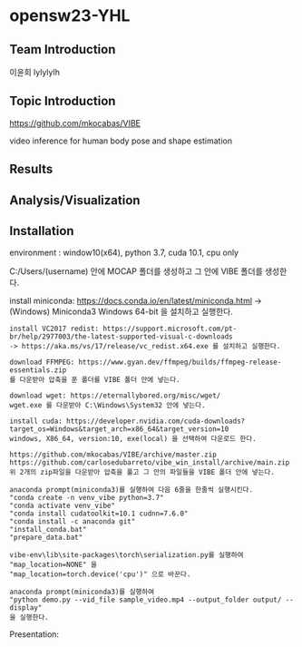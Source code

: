 # opensw23-YHL
## Team Introduction
이윤희 lylylylh

## Topic Introduction 
https://github.com/mkocabas/VIBE

video inference for human body pose and shape estimation
  
## Results

## Analysis/Visualization

## Installation 
environment : window10(x64), python 3.7, cuda 10.1, cpu only 
	
C:/Users/(username) 안에 MOCAP 폴더를 생성하고 그 안에 VIBE 폴더를 생성한다.
	
install miniconda: https://docs.conda.io/en/latest/miniconda.html
-> (Windows) Miniconda3 Windows 64-bit 을 설치하고 실행한다.
  
  	install VC2017 redist: https://support.microsoft.com/pt-br/help/2977003/the-latest-supported-visual-c-downloads
	-> https://aka.ms/vs/17/release/vc_redist.x64.exe 를 설치하고 실행한다.
  
  	download FFMPEG: https://www.gyan.dev/ffmpeg/builds/ffmpeg-release-essentials.zip 
 	를 다운받아 압축을 푼 폴더를 VIBE 폴더 안에 넣는다.
  
  	download wget: https://eternallybored.org/misc/wget/
   	wget.exe 를 다운받아 C:\Windows\System32 안에 넣는다.
      
	install cuda: https://developer.nvidia.com/cuda-downloads?target_os=Windows&target_arch=x86_64&target_version=10    
	windows, X86_64, version:10, exe(local) 을 선택하여 다운로드 한다.
  
  	https://github.com/mkocabas/VIBE/archive/master.zip
  	https://github.com/carlosedubarreto/vibe_win_install/archive/main.zip
  	위 2개의 zip파일을 다운받아 압축을 풀고 그 안의 파일들을 VIBE 폴더 안에 넣는다.
  
  	anaconda prompt(miniconda3)를 실행하여 다음 6줄을 한줄씩 실행시킨다.
  	"conda create -n venv_vibe python=3.7"
  	"conda activate venv_vibe"
  	"conda install cudatoolkit=10.1 cudnn=7.6.0"
  	"conda install -c anaconda git"
  	"install_conda.bat"
  	"prepare_data.bat"
  
  	vibe-env\lib\site-packages\torch\serialization.py를 실행하여
  	"map_location=NONE" 을
  	"map_location=torch.device('cpu')" 으로 바꾼다.
  
  	anaconda prompt(miniconda3)를 실행하여
  	"python demo.py --vid_file sample_video.mp4 --output_folder output/ --display"
	을 실행한다.
  
Presentation: 
